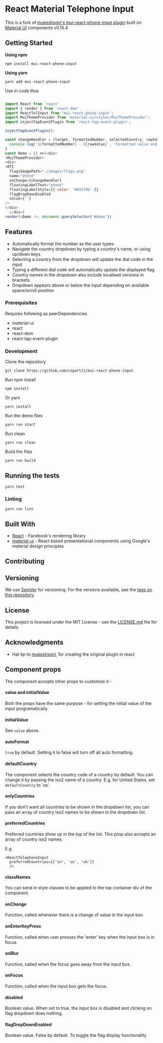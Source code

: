 # React Material Telephone Input

This is a fork of [mukeshsoni's mui-react-phone-input plugin](https://github.com/mukeshsoni/mui-react-phone-input) built on [Material UI](http://material-ui.com) components v0.15.4

## Getting Started

**Using npm**
```
npm install mui-react-phone-input
```
**Using yarn**
```
yarn add mui-react-phone-input
```

Use in code thus
```js

import React from 'react'
import { render } from 'react-dom'
import ReactTelInput from 'mui-react-phone-input';
import MuiThemeProvider from 'material-ui/styles/MuiThemeProvider';
import injectTapEventPlugin from 'react-tap-event-plugin';

injectTapEventPlugin();

const changeHandler = (target, formattedNumber, selectedCountry, rawValue) => {
  console.log(`${formattedNumber} - ${rawValue}`, 'Formatted value and raw value')
}
const Demo = () =>(<div>
<MuiThemeProvider>
<div>
<RTI
  flagsImagePath="./images/flags.png"
  name="phone"
  onChange={changeHandler}
  floatingLabelText="phone"
  floatingLabelStyle={{ color: '#01579b' }}
  flagDropDownEnabled
  value={''}
/>
</div>
  </div>)
render(<Demo />, document.querySelector('#demo'))

```
## Features
* Automatically format the number as the user types
* Navigate the country dropdown by typing a country's name, or using up/down keys
* Selecting a country from the dropdown will update the dial code in the input
* Typing a different dial code will automatically update the displayed flag
* Country names in the dropdown also include localised versions in brackets
* Dropdown appears above or below the input depending on available space/scroll position

### Prerequisites

Requires following as peerDependencies
 - material-ui
 - react
 - react-dom
 - react-tap-event-plugin

### Development

Clone the repository

```
git clone https://github.com/copartit/mui-react-phone-input
```

Run npm install

```
npm install
```
Or yarn

```
yarn install
```

Run the demo files

```
yarn run start
```

Run clean
```
yarn run clean
```
Build the files
```
yarn run build
```

## Running the tests

```
yarn test
```

### Linting


```
yarn run lint
```

## Built With

* [React](http://www.reactjs.org/) - Facebook's rendering library
* [material-ui](https://material-ui.com/) - React based presentational components using Google's material design principles


## Contributing


## Versioning

We use [SemVer](http://semver.org/) for versioning. For the versions available, see the [tags on this repository](https://github.com/copartit/mui-react-phone-input/releases).


## License

This project is licensed under the MIT License - see the [LICENSE.md](LICENSE.md) file for details

## Acknowledgments

* Hat tip to [mukeshsoni](https://github.com/mukeshsoni), for creating the original plugin in react


## Component props
The component accepts other props to customize it -

#### value and initialValue
Both the props have the same purpose - for setting the initial value of the input programatically.

#### initialValue
See `value` above.

#### autoFormat
`true` by default. Setting it to false will turn off all auto formatting.

#### defaultCountry
The component selects the country code of a country by default. You can change it by passing the iso2 name of a country. E.g. for United States, set `defaultCountry` to 'us'.

#### onlyCountries
If you don't want all countries to be shown in the dropdown list, you can pass an array of country iso2 names to be shown in the dropdown list.

#### preferredCountries
Preferred countries show up in the top of the list. This prop also accepts an array of country iso2 names.

E.g.
```
<ReactTelephoneInput
  preferredCountries={['in', 'us', 'uk']}
  />
```
#### classNames
You can send in style classes to be applied to the top container div of the component.

#### onChange
Function, called whenever there is a change of value in the input box.

#### onEnterKeyPress
Function, called when user presses the 'enter' key when the input box is in focus.

#### onBlur
Function, called when the focus goes away from the input box.

#### onFocus
Function, called when the input box gets the focus.

#### disabled
Boolean value. When set to true, the input box is disabled and clicking on flag dropdown does nothing.

#### flagDropDownEnabled
Boolean value. False by default. To toggle the flag display functionality 
